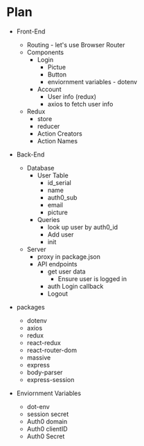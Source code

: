 # Plan

* Front-End
    * Routing - let's use Browser Router
    * Components
        * Login
            * Pictue
            * Button
            * enviornment variables - dotenv
        * Account
            * User info (redux)
            * axios to fetch user info
    * Redux
        * store
        * reducer
        * Action Creators
        * Action Names
* Back-End
    * Database
        * User Table
            * id_serial
            * name
            * auth0_sub
            * email
            * picture
        * Queries
            * look up user by auth0_id
            * Add user
            * init
    * Server
        * proxy in package.json
        * API endpoints
            * get user data
                * Ensure user is logged in
            * auth Login callback
            * Logout
            
* packages
    * dotenv
    * axios
    * redux
    * react-redux
    * react-router-dom
    * massive
    * express
    * body-parser
    * express-session

* Enviornment Variables
    * dot-env
    * session secret
    * Auth0 domain
    * Auth0 clientID
    * Auth0 Secret

